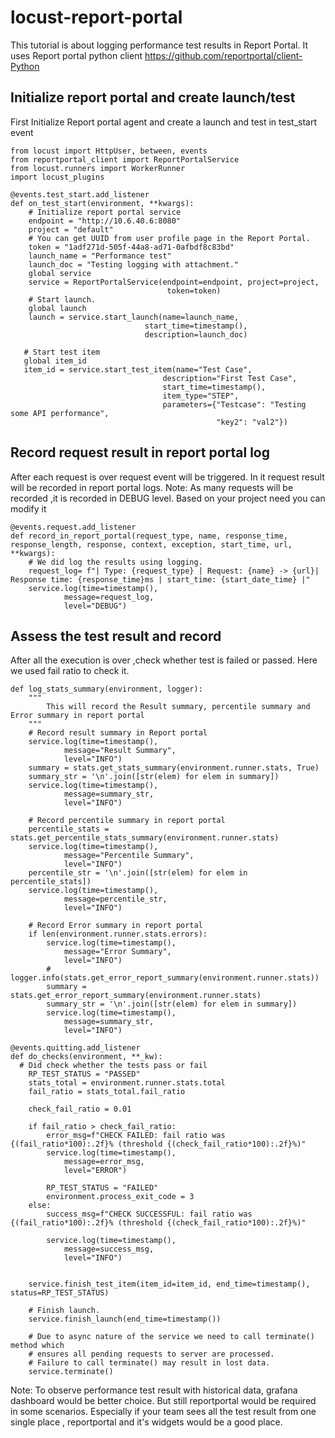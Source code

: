 # locust-report-portal

This tutorial is about logging performance test results in Report Portal.
It uses Report portal python client https://github.com/reportportal/client-Python

## Initialize report portal and create launch/test
First Initialize Report portal agent and create a launch and test in test_start event
```
from locust import HttpUser, between, events
from reportportal_client import ReportPortalService
from locust.runners import WorkerRunner
import locust_plugins

@events.test_start.add_listener
def on_test_start(environment, **kwargs):
    # Initialize report portal service
    endpoint = "http://10.6.40.6:8080"
    project = "default"
    # You can get UUID from user profile page in the Report Portal.
    token = "1adf271d-505f-44a8-ad71-0afbdf8c83bd"
    launch_name = "Performance test"
    launch_doc = "Testing logging with attachment."
    global service
    service = ReportPortalService(endpoint=endpoint, project=project,
                                   token=token)
    # Start launch.
    global launch
    launch = service.start_launch(name=launch_name,
                              start_time=timestamp(),
                              description=launch_doc)
   
   # Start test item
   global item_id
   item_id = service.start_test_item(name="Test Case",
                                  description="First Test Case",
                                  start_time=timestamp(),
                                  item_type="STEP",
                                  parameters={"Testcase": "Testing some API performance",
                                              "key2": "val2"})
```
## Record request result in report portal log
After each request is over request event will be triggered. In it request result will be recorded in report portal logs.
Note: As many requests will be recorded ,it is recorded in DEBUG level. Based on your project need you can modify it

```
@events.request.add_listener
def record_in_report_portal(request_type, name, response_time, response_length, response, context, exception, start_time, url, **kwargs):
    # We did log the results using logging.
    request_log= f"| Type: {request_type} | Request: {name} -> {url}| Response time: {response_time}ms | start_time: {start_date_time} |"
    service.log(time=timestamp(),
            message=request_log,
            level="DEBUG")
```
## Assess the test result and record
After all the execution is over ,check whether test is failed or passed. Here we used fail ratio to check it. 

```
def log_stats_summary(environment, logger):
    """
        This will record the Result summary, percentile summary and Error summary in report portal
    """
    # Record result summary in Report portal
    service.log(time=timestamp(),
            message="Result Summary",
            level="INFO")
    summary = stats.get_stats_summary(environment.runner.stats, True)
    summary_str = '\n'.join([str(elem) for elem in summary])
    service.log(time=timestamp(),
            message=summary_str,
            level="INFO")
    
    # Record percentile summary in report portal
    percentile_stats = stats.get_percentile_stats_summary(environment.runner.stats)
    service.log(time=timestamp(),
            message="Percentile Summary",
            level="INFO")
    percentile_str = '\n'.join([str(elem) for elem in percentile_stats])
    service.log(time=timestamp(),
            message=percentile_str,
            level="INFO")
    
    # Record Error summary in report portal
    if len(environment.runner.stats.errors):
        service.log(time=timestamp(),
            message="Error Summary",
            level="INFO")
        # logger.info(stats.get_error_report_summary(environment.runner.stats))
        summary = stats.get_error_report_summary(environment.runner.stats)
        summary_str = '\n'.join([str(elem) for elem in summary])
        service.log(time=timestamp(),
            message=summary_str,
            level="INFO")
        
@events.quitting.add_listener
def do_checks(environment, **_kw):
  # Did check whether the tests pass or fail
    RP_TEST_STATUS = "PASSED"
    stats_total = environment.runner.stats.total
    fail_ratio = stats_total.fail_ratio

    check_fail_ratio = 0.01

    if fail_ratio > check_fail_ratio:
        error_msg=f"CHECK FAILED: fail ratio was {(fail_ratio*100):.2f}% (threshold {(check_fail_ratio*100):.2f}%)"
        service.log(time=timestamp(),
            message=error_msg,
            level="ERROR")
        
        RP_TEST_STATUS = "FAILED"
        environment.process_exit_code = 3
    else:
        success_msg=f"CHECK SUCCESSFUL: fail ratio was {(fail_ratio*100):.2f}% (threshold {(check_fail_ratio*100):.2f}%)"
        
        service.log(time=timestamp(),
            message=success_msg,
            level="INFO")


    service.finish_test_item(item_id=item_id, end_time=timestamp(), status=RP_TEST_STATUS)

    # Finish launch.
    service.finish_launch(end_time=timestamp())

    # Due to async nature of the service we need to call terminate() method which
    # ensures all pending requests to server are processed.
    # Failure to call terminate() may result in lost data.
    service.terminate()
```

Note: To observe performance test result with historical data, grafana dashboard would be better choice. But still reportportal would be required in some scenarios. Especially if your team sees all the test result from one single place , reportportal and it's widgets would be a good place.
